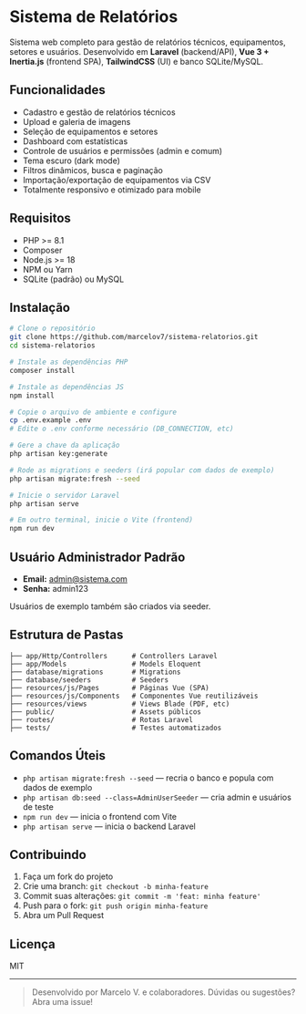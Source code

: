 # Sistema de Relatórios

Sistema web completo para gestão de relatórios técnicos, equipamentos, setores e usuários. Desenvolvido em **Laravel** (backend/API), **Vue 3 + Inertia.js** (frontend SPA), **TailwindCSS** (UI) e banco SQLite/MySQL.

## Funcionalidades
- Cadastro e gestão de relatórios técnicos
- Upload e galeria de imagens
- Seleção de equipamentos e setores
- Dashboard com estatísticas
- Controle de usuários e permissões (admin e comum)
- Tema escuro (dark mode)
- Filtros dinâmicos, busca e paginação
- Importação/exportação de equipamentos via CSV
- Totalmente responsivo e otimizado para mobile

## Requisitos
- PHP >= 8.1
- Composer
- Node.js >= 18
- NPM ou Yarn
- SQLite (padrão) ou MySQL

## Instalação
```bash
# Clone o repositório
git clone https://github.com/marcelov7/sistema-relatorios.git
cd sistema-relatorios

# Instale as dependências PHP
composer install

# Instale as dependências JS
npm install

# Copie o arquivo de ambiente e configure
cp .env.example .env
# Edite o .env conforme necessário (DB_CONNECTION, etc)

# Gere a chave da aplicação
php artisan key:generate

# Rode as migrations e seeders (irá popular com dados de exemplo)
php artisan migrate:fresh --seed

# Inicie o servidor Laravel
php artisan serve

# Em outro terminal, inicie o Vite (frontend)
npm run dev
```

## Usuário Administrador Padrão
- **Email:** admin@sistema.com
- **Senha:** admin123

Usuários de exemplo também são criados via seeder.

## Estrutura de Pastas
```
├── app/Http/Controllers      # Controllers Laravel
├── app/Models                # Models Eloquent
├── database/migrations       # Migrations
├── database/seeders          # Seeders
├── resources/js/Pages        # Páginas Vue (SPA)
├── resources/js/Components   # Componentes Vue reutilizáveis
├── resources/views           # Views Blade (PDF, etc)
├── public/                   # Assets públicos
├── routes/                   # Rotas Laravel
├── tests/                    # Testes automatizados
```

## Comandos Úteis
- `php artisan migrate:fresh --seed` — recria o banco e popula com dados de exemplo
- `php artisan db:seed --class=AdminUserSeeder` — cria admin e usuários de teste
- `npm run dev` — inicia o frontend com Vite
- `php artisan serve` — inicia o backend Laravel

## Contribuindo
1. Faça um fork do projeto
2. Crie uma branch: `git checkout -b minha-feature`
3. Commit suas alterações: `git commit -m 'feat: minha feature'`
4. Push para o fork: `git push origin minha-feature`
5. Abra um Pull Request

## Licença
MIT

---

> Desenvolvido por Marcelo V. e colaboradores. Dúvidas ou sugestões? Abra uma issue!